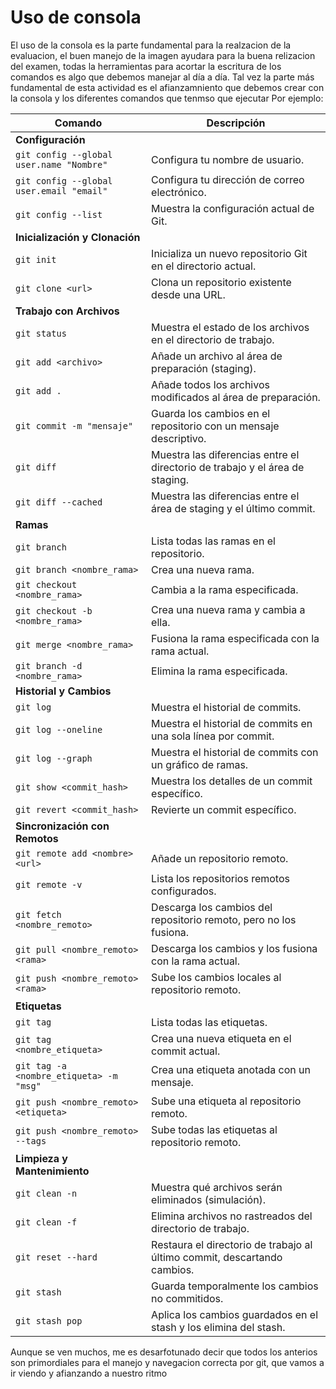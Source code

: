 # Uso de consola
El uso de la consola es la parte fundamental para la realzacion de la evaluacion, el buen manejo de la imagen ayudara para la buena relizacion del examen, todas la herramientas para acortar la escritura de los comandos es algo que debemos manejar al día a día.
Tal vez la parte más fundamental de esta actividad es el afianzamniento que debemos crear con la consola y los diferentes comandos que tenmso que ejecutar
Por ejemplo:

| Comando                                | Descripción                                                                 |
|----------------------------------------|-----------------------------------------------------------------------------|
| **Configuración**                      |                                                                             |
| `git config --global user.name "Nombre"` | Configura tu nombre de usuario.                                             |
| `git config --global user.email "email"`| Configura tu dirección de correo electrónico.                               |
| `git config --list`                    | Muestra la configuración actual de Git.                                     |
| **Inicialización y Clonación**         |                                                                             |
| `git init`                             | Inicializa un nuevo repositorio Git en el directorio actual.                |
| `git clone <url>`                      | Clona un repositorio existente desde una URL.                               |
| **Trabajo con Archivos**               |                                                                             |
| `git status`                           | Muestra el estado de los archivos en el directorio de trabajo.              |
| `git add <archivo>`                    | Añade un archivo al área de preparación (staging).                          |
| `git add .`                            | Añade todos los archivos modificados al área de preparación.               |
| `git commit -m "mensaje"`              | Guarda los cambios en el repositorio con un mensaje descriptivo.            |
| `git diff`                             | Muestra las diferencias entre el directorio de trabajo y el área de staging.|
| `git diff --cached`                    | Muestra las diferencias entre el área de staging y el último commit.        |
| **Ramas**                              |                                                                             |
| `git branch`                           | Lista todas las ramas en el repositorio.                                    |
| `git branch <nombre_rama>`             | Crea una nueva rama.                                                        |
| `git checkout <nombre_rama>`           | Cambia a la rama especificada.                                              |
| `git checkout -b <nombre_rama>`        | Crea una nueva rama y cambia a ella.                                        |
| `git merge <nombre_rama>`              | Fusiona la rama especificada con la rama actual.                            |
| `git branch -d <nombre_rama>`          | Elimina la rama especificada.                                               |
| **Historial y Cambios**                |                                                                             |
| `git log`                              | Muestra el historial de commits.                                            |
| `git log --oneline`                    | Muestra el historial de commits en una sola línea por commit.               |
| `git log --graph`                      | Muestra el historial de commits con un gráfico de ramas.                    |
| `git show <commit_hash>`               | Muestra los detalles de un commit específico.                               |
| `git revert <commit_hash>`             | Revierte un commit específico.                                              |
| **Sincronización con Remotos**         |                                                                             |
| `git remote add <nombre> <url>`        | Añade un repositorio remoto.                                                |
| `git remote -v`                        | Lista los repositorios remotos configurados.                                |
| `git fetch <nombre_remoto>`            | Descarga los cambios del repositorio remoto, pero no los fusiona.           |
| `git pull <nombre_remoto> <rama>`      | Descarga los cambios y los fusiona con la rama actual.                      |
| `git push <nombre_remoto> <rama>`      | Sube los cambios locales al repositorio remoto.                             |
| **Etiquetas**                          |                                                                             |
| `git tag`                              | Lista todas las etiquetas.                                                  |
| `git tag <nombre_etiqueta>`            | Crea una nueva etiqueta en el commit actual.                                |
| `git tag -a <nombre_etiqueta> -m "msg"`| Crea una etiqueta anotada con un mensaje.                                   |
| `git push <nombre_remoto> <etiqueta>`  | Sube una etiqueta al repositorio remoto.                                    |
| `git push <nombre_remoto> --tags`      | Sube todas las etiquetas al repositorio remoto.                             |
| **Limpieza y Mantenimiento**           |                                                                             |
| `git clean -n`                         | Muestra qué archivos serán eliminados (simulación).                         |
| `git clean -f`                         | Elimina archivos no rastreados del directorio de trabajo.                  |
| `git reset --hard`                     | Restaura el directorio de trabajo al último commit, descartando cambios.    |
| `git stash`                            | Guarda temporalmente los cambios no commitidos.                             |
| `git stash pop`                        | Aplica los cambios guardados en el stash y los elimina del stash.           |

Aunque se ven muchos, me es desarfotunado decir que todos los anterios son primordiales para el manejo y navegacion correcta por git, que vamos a ir viendo y afianzando a nuestro ritmo